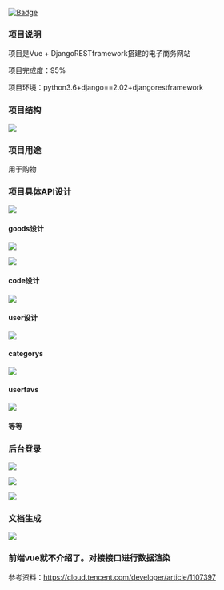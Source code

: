 [![Badge](https://img.shields.io/badge/link-996.icu-%23FF4D5B.svg?style=flat-square)](https://996.icu/#/zh_CN)

### 项目说明
项目是Vue + DjangoRESTframework搭建的电子商务网站

项目完成度：95%

项目环境：python3.6+django==2.02+djangorestframework

### 项目结构
![](djngo2_python3/image/1.png)


### 项目用途
用于购物

### 项目具体API设计
![](djngo2_python3/image/2.png)

#### goods设计
![](djngo2_python3/image/3.png)

![](djngo2_python3/image/4.png)

#### code设计
![](djngo2_python3/image/5.png)

#### user设计

![](djngo2_python3/image/6.png)

#### categorys
![](djngo2_python3/image/7.png)

#### userfavs
![](djngo2_python3/image/8.png)

#### 等等

### 后台登录
![](djngo2_python3/image/9.png)

![](djngo2_python3/image/10.png)

![](djngo2_python3/image/11.png)

### 文档生成

![](djngo2_python3/image/12.png)


### 前端vue就不介绍了。对接接口进行数据渲染


参考资料：https://cloud.tencent.com/developer/article/1107397
